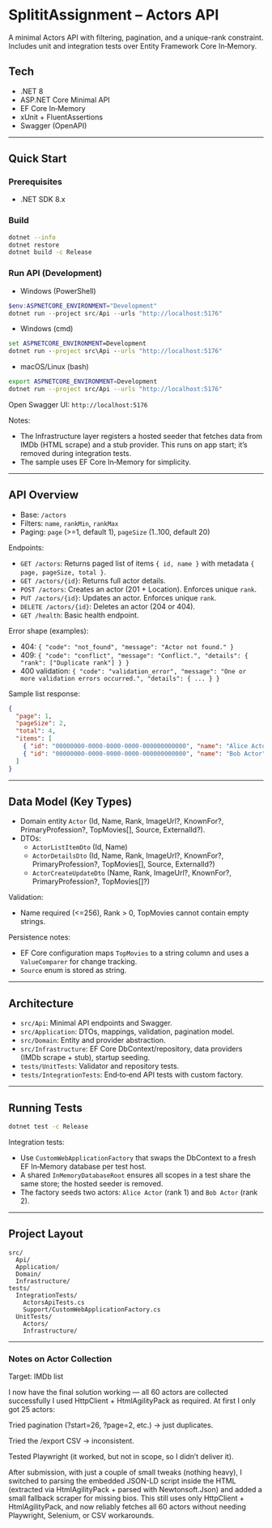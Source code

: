 # SplititAssignment – Actors API

A minimal Actors API with filtering, pagination, and a unique-rank constraint. Includes unit and integration tests over Entity Framework Core In‑Memory.

## Tech

- .NET 8
- ASP.NET Core Minimal API
- EF Core In‑Memory
- xUnit + FluentAssertions
- Swagger (OpenAPI)

---

## Quick Start

### Prerequisites

- .NET SDK 8.x

### Build

```bash
dotnet --info
dotnet restore
dotnet build -c Release
```

### Run API (Development)

- Windows (PowerShell)

```powershell
$env:ASPNETCORE_ENVIRONMENT="Development"
dotnet run --project src/Api --urls "http://localhost:5176"
```

- Windows (cmd)

```cmd
set ASPNETCORE_ENVIRONMENT=Development
dotnet run --project src\Api --urls "http://localhost:5176"
```

- macOS/Linux (bash)

```bash
export ASPNETCORE_ENVIRONMENT=Development
dotnet run --project src/Api --urls "http://localhost:5176"
```

Open Swagger UI: `http://localhost:5176`

Notes:
- The Infrastructure layer registers a hosted seeder that fetches data from IMDb (HTML scrape) and a stub provider. This runs on app start; it’s removed during integration tests.
- The sample uses EF Core In‑Memory for simplicity.

---

## API Overview

- Base: `/actors`
- Filters: `name`, `rankMin`, `rankMax`
- Paging: `page` (>=1, default 1), `pageSize` (1..100, default 20)
 

Endpoints:
- `GET /actors`: Returns paged list of items `{ id, name }` with metadata `{ page, pageSize, total }`.
- `GET /actors/{id}`: Returns full actor details.
- `POST /actors`: Creates an actor (201 + Location). Enforces unique `rank`.
- `PUT /actors/{id}`: Updates an actor. Enforces unique `rank`.
- `DELETE /actors/{id}`: Deletes an actor (204 or 404).
- `GET /health`: Basic health endpoint.

Error shape (examples):
- 404: `{ "code": "not_found", "message": "Actor not found." }`
- 409: `{ "code": "conflict", "message": "Conflict.", "details": { "rank": ["Duplicate rank"] } }`
- 400 validation: `{ "code": "validation_error", "message": "One or more validation errors occurred.", "details": { ... } }`

Sample list response:

```json
{
  "page": 1,
  "pageSize": 2,
  "total": 4,
  "items": [
    { "id": "00000000-0000-0000-0000-000000000000", "name": "Alice Actor" },
    { "id": "00000000-0000-0000-0000-000000000000", "name": "Bob Actor" }
  ]
}
```

---

## Data Model (Key Types)

- Domain entity `Actor` (Id, Name, Rank, ImageUrl?, KnownFor?, PrimaryProfession?, TopMovies[], Source, ExternalId?).
- DTOs:
  - `ActorListItemDto` (Id, Name)
  - `ActorDetailsDto` (Id, Name, Rank, ImageUrl?, KnownFor?, PrimaryProfession?, TopMovies[], Source, ExternalId?)
  - `ActorCreateUpdateDto` (Name, Rank, ImageUrl?, KnownFor?, PrimaryProfession?, TopMovies[]?)

Validation:
- Name required (<=256), Rank > 0, TopMovies cannot contain empty strings.

Persistence notes:
- EF Core configuration maps `TopMovies` to a string column and uses a `ValueComparer` for change tracking.
- `Source` enum is stored as string.

---

## Architecture

- `src/Api`: Minimal API endpoints and Swagger.
- `src/Application`: DTOs, mappings, validation, pagination model.
- `src/Domain`: Entity and provider abstraction.
- `src/Infrastructure`: EF Core DbContext/repository, data providers (IMDb scrape + stub), startup seeding.
- `tests/UnitTests`: Validator and repository tests.
- `tests/IntegrationTests`: End‑to‑end API tests with custom factory.

---

## Running Tests

```bash
dotnet test -c Release
```

Integration tests:
- Use `CustomWebApplicationFactory` that swaps the DbContext to a fresh EF In‑Memory database per test host.
- A shared `InMemoryDatabaseRoot` ensures all scopes in a test share the same store; the hosted seeder is removed.
- The factory seeds two actors: `Alice Actor` (rank 1) and `Bob Actor` (rank 2).

---

## Project Layout

```
src/
  Api/
  Application/
  Domain/
  Infrastructure/
tests/
  IntegrationTests/
    ActorsApiTests.cs
    Support/CustomWebApplicationFactory.cs
  UnitTests/
    Actors/
    Infrastructure/
```

---

### Notes on Actor Collection

Target: IMDb list

I now have the final solution working — all 60 actors are collected successfully 
I used HttpClient + HtmlAgilityPack as required. At first I only got 25 actors:

Tried pagination (?start=26, ?page=2, etc.) → just duplicates.

Tried the /export CSV → inconsistent.

Tested Playwright (it worked, but not in scope, so I didn’t deliver it).

After submission, with just a couple of small tweaks (nothing heavy), I switched to parsing the embedded JSON-LD script inside the HTML (extracted via HtmlAgilityPack + parsed with Newtonsoft.Json) and added a small fallback scraper for missing bios. This still uses only HttpClient + HtmlAgilityPack, and now reliably fetches all 60 actors without needing Playwright, Selenium, or CSV workarounds.
